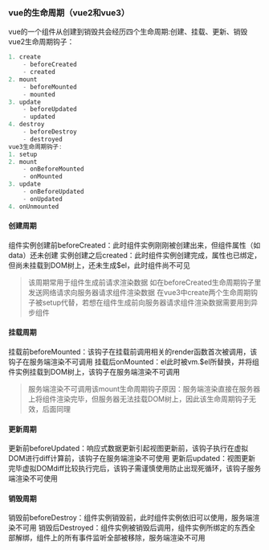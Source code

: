 ### vue的生命周期（vue2和vue3）
vue的一个组件从创建到销毁共会经历四个生命周期:创建、挂载、更新、销毁
vue2生命周期钩子：
```js
1. create
    - beforeCreated
    - created
2. mount
    - beforeMounted
    - mounted
3. update
    - beforeUpdated
    - updated
4. destroy
    - beforeDestroy
    - destroyed
vue3生命周期钩子:
1. setup
2. mount
    - onBeforeMounted
    - onMounted
3. update
    - onBeforeUpdated
    - onUpdated
4. onUnmounted
```
#### 创建周期
组件实例创建前beforeCreated：此时组件实例刚刚被创建出来，但组件属性（如data）还未创建
实例创建之后created：此时组件实例创建完成，属性也已绑定，但尚未挂载到DOM树上，还未生成$el，此时组件尚不可见
> 该周期常用于组件生成前请求渲染数据
> 如在beforeCreated生命周期钩子里发送网络请求向服务器请求组件渲染数据
> 在vue3中create两个生命周期钩子被setup代替，若想在组件生成前向服务器请求组件渲染数据需要用到异步组件
#### 挂载周期
挂载前beforeMounted：该钩子在挂载前调用相关的render函数首次被调用，该钩子在服务端渲染不可调用
挂载后onMounted：el此时被vm.$el所替换，并将组件实例挂载到DOM树上，该钩子在服务端渲染不可调用
> 服务端渲染不可调用该mount生命周期钩子原因：服务端渲染直接在服务器上将组件渲染完毕，但服务器无法挂载DOM树上，因此该生命周期钩子无效，后面同理
#### 更新周期
更新前beforeUpdated：响应式数据更新引起视图更新前，该钩子执行在虚拟DOM进行diff计算前，该钩子在服务端渲染不可使用
更新后updated：视图更新完毕虚拟DOMdiff比较执行完后，该钩子需谨慎使用防止出现死循环，该钩子服务端渲染不可使用
#### 销毁周期
销毁前beforeDestroy：组件实例销毁前，此时组件实例依旧可以使用，服务端渲染不可用
销毁后Destroyed：组件实例被销毁后调用，组件实例所绑定的东西全部解绑，组件上的所有事件监听全部被移除，服务端渲染不可用